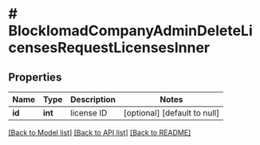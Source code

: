 # # BlockIomadCompanyAdminDeleteLicensesRequestLicensesInner

## Properties

Name | Type | Description | Notes
------------ | ------------- | ------------- | -------------
**id** | **int** | license ID | [optional] [default to null]

[[Back to Model list]](../../README.md#models) [[Back to API list]](../../README.md#endpoints) [[Back to README]](../../README.md)
